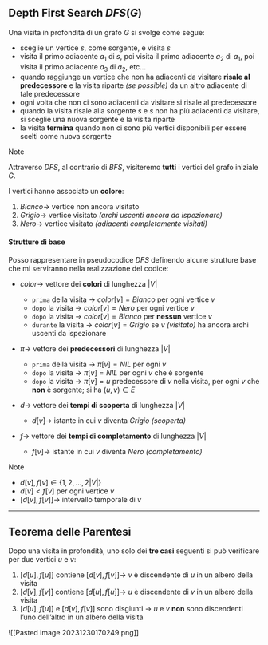 ## Depth First Search $DFS(G)$
Una visita in profondità di un grafo $G$ si svolge come segue:
- sceglie un vertice $s$, come sorgente, e visita $s$
- visita il primo adiacente $a_1$ di $s$, poi visita il primo adiacente $a_2$ di $a_1$, poi visita il primo adiacente $a_3$ di $a_2$, etc...
- quando raggiunge un vertice che non ha adiacenti da visitare **risale al predecessore** e la visita riparte *(se possible)* da un altro adiacente di tale predecessore
- ogni volta che non ci sono adiacenti da visitare si risale al predecessore
- quando la visita risale alla sorgente $s$ e $s$ non ha più adiacenti da visitare, si sceglie una nuova sorgente e la visita riparte
- la visita **termina** quando non ci sono più vertici disponibili per essere scelti come nuova sorgente

>[!Note]
>Attraverso $DFS$, al contrario di $BFS$, visiteremo **tutti** i vertici del grafo iniziale $G$.

I vertici hanno associato un **colore**:
1. $Bianco \rightarrow$ vertice non ancora visitato
2. $Grigio \rightarrow$ vertice visitato *(archi uscenti ancora da ispezionare)*
3. $Nero \rightarrow$ vertice visitato *(adiacenti completamente visitati)*

#### Strutture di base
Posso rappresentare in pseudocodice $DFS$ definendo alcune strutture base che mi serviranno nella realizzazione del codice:
- $color \rightarrow$ vettore dei **colori** di lunghezza $|V|$
	- `prima` della visita $\rightarrow$ $color[v] = Bianco$ per ogni vertice $v$
	- `dopo` la visita $\rightarrow$ $color[v] = Nero$ per ogni vertice $v$
	- `dopo` la visita $\rightarrow$ $color[v] = Bianco$ per **nessun** vertice $v$
	- `durante` la visita $\rightarrow$ $color[v] = Grigio$ se $v$ *(visitato)* ha ancora archi uscenti da ispezionare

- $\pi \rightarrow$ vettore dei **predecessori** di lunghezza $|V|$
	- `prima` della visita $\rightarrow$ $\pi[v] = NIL$ per ogni $v$
	- `dopo` la visita $\rightarrow$ $\pi[v] = NIL$ per ogni $v$ che è sorgente
	- `dopo` la visita $\rightarrow$ $\pi[v] = u$ predecessore di $v$ nella visita, per ogni $v$ che **non** è sorgente; si ha $(u,v) ∈ E$

- $d \rightarrow$ vettore dei **tempi di scoperta** di lunghezza $|V|$
	- $d[v] \rightarrow$ istante in cui $v$ diventa $Grigio$ *(scoperta)*

- $f \rightarrow$ vettore dei **tempi di completamento** di lunghezza $|V|$
	- $f[v] \rightarrow$ istante in cui $v$ diventa $Nero$ *(completamento)*

>[!Note]
>- $d[v], f[v] ∈ \{1,2,…, 2|V|\}$
>- $d[v] < f[v]$ per ogni vertice $v$
>- $[d[v], f[v]] \rightarrow$ intervallo temporale di $v$

---
## Teorema delle Parentesi
Dopo una visita in profondità, uno solo dei **tre casi** seguenti si può verificare per due vertici $u$ e $v$:
1. $[d[u],f[u]]$ contiene $[d[v],f[v]] \rightarrow$ $v$ è discendente di $u$ in un albero della visita
2. $[d[v],f[v]]$ contiene $[d[u],f[u]] \rightarrow$ $u$ è discendente di $v$ in un albero della visita
3. $[d[u],f[u]]$ e $[d[v],f[v]]$ sono disgiunti $\rightarrow$ $u$ e $v$ **non** sono discendenti l’uno dell’altro in un albero della visita



![[Pasted image 20231230170249.png]]